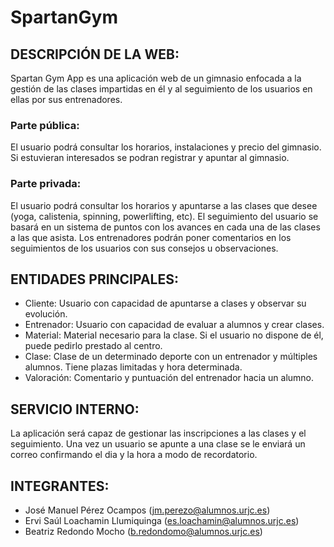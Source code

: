 # SpartanGym


## DESCRIPCIÓN DE LA WEB:

Spartan Gym App es una aplicación web de un gimnasio enfocada a la gestión de las clases impartidas en él y al seguimiento de los usuarios en ellas por sus entrenadores. 

### Parte pública:

El usuario podrá consultar los horarios, instalaciones y precio del gimnasio. Si estuvieran interesados se podran registrar y apuntar al gimnasio. 

### Parte privada: 

El usuario podrá consultar los horarios y apuntarse a las clases que desee (yoga, calistenia, spinning, powerlifting, etc). El seguimiento del usuario se basará en un sistema de puntos con los avances en cada una de las clases a las que asista. Los entrenadores podrán poner comentarios en los seguimientos de los usuarios con sus consejos u observaciones.



## ENTIDADES PRINCIPALES:

* Cliente: Usuario con capacidad de apuntarse a clases y observar su evolución.
* Entrenador: Usuario con capacidad de evaluar a alumnos y crear clases.
* Material: Material necesario para la clase. Si el usuario no dispone de él, puede pedirlo prestado al centro.
* Clase: Clase de un determinado deporte con un entrenador y múltiples alumnos. Tiene plazas limitadas y hora determinada.
* Valoración: Comentario y puntuación del entrenador hacia un alumno.



## SERVICIO INTERNO:

La aplicación será capaz de gestionar las inscripciones a las clases y el seguimiento. Una vez un usuario se apunte a una clase se le enviará un correo confirmando el dia y la hora a modo de recordatorio.



## INTEGRANTES:

* José Manuel Pérez Ocampos (jm.perezo@alumnos.urjc.es)
* Ervi Saúl Loachamin Llumiquinga (es.loachamin@alumnos.urjc.es)
* Beatriz Redondo Mocho (b.redondomo@alumnos.urjc.es)
